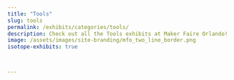 ```yaml
---
title: "Tools"
slug: tools
permalink: /exhibits/categories/tools/
description: Check out all the Tools exhibits at Maker Faire Orlando!
image: /assets/images/site-branding/mfo_two_line_border.png
isotope-exhibits: true



---
```

